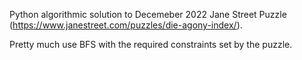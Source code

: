 Python algorithmic solution to Decemeber 2022 Jane Street Puzzle (https://www.janestreet.com/puzzles/die-agony-index/). 

Pretty much use BFS with the required constraints set by the puzzle.
